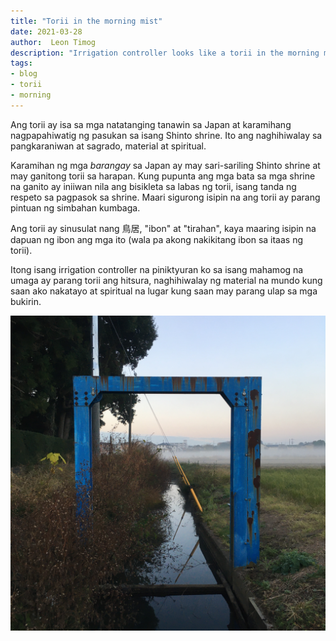 ```yaml
---
title: "Torii in the morning mist"
date: 2021-03-28
author:  Leon Timog
description: "Irrigation controller looks like a torii in the morning mist"
tags:
- blog
- torii
- morning
---
```

Ang torii ay isa sa mga natatanging tanawin sa Japan at karamihang nagpapahiwatig ng pasukan sa isang Shinto shrine. Ito ang naghihiwalay sa pangkaraniwan at sagrado, material at spiritual.

Karamihan ng mga *barangay* sa Japan ay may sari-sariling Shinto shrine at may ganitong torii sa harapan. Kung pupunta ang mga bata sa mga shrine na ganito ay iniiwan nila ang bisikleta sa labas ng torii, isang tanda ng respeto sa pagpasok sa shrine. Maari sigurong isipin na ang torii ay parang pintuan ng simbahan kumbaga.

Ang torii ay sinusulat nang 鳥居, "ibon" at "tirahan", kaya maaring isipin na dapuan ng ibon ang mga ito (wala pa akong nakikitang ibon sa itaas ng torii).

Itong isang irrigation controller na piniktyuran ko sa isang mahamog na umaga ay parang torii ang hitsura, naghihiwalay ng material na mundo kung saan ako nakatayo at spiritual na lugar kung saan may parang ulap sa mga bukirin.

![>>irrigation-controller-as-torii.jpg](irrigation-controller-as-torii.jpg)